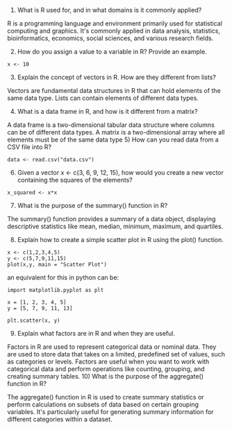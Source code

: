 1) What is R used for, and in what domains is it commonly applied?

R is a programming language and environment primarily used for statistical computing and graphics. It's commonly applied in data analysis, statistics, bioinformatics, economics, social sciences, and various research fields.

2) How do you assign a value to a variable in R? Provide an example.
```
x <- 10
```
3) Explain the concept of vectors in R. How are they different from lists?

Vectors are fundamental data structures in R that can hold elements of the same data type. Lists can contain elements of different data types.

4) What is a data frame in R, and how is it different from a matrix?

A data frame is a two-dimensional tabular data structure where columns can be of different data types. A matrix is a two-dimensional array where all elements must be of the same data type
5) How can you read data from a CSV file into R?

```
data <- read.csv("data.csv")
```
6) Given a vector x <- c(3, 6, 9, 12, 15), how would you create a new vector containing the squares of the elements?

```
x_squared <- x*x
```
7) What is the purpose of the summary() function in R?

The summary() function provides a summary of a data object, displaying descriptive statistics like mean, median, minimum, maximum, and quartiles.

8) Explain how to create a simple scatter plot in R using the plot() function.
```
x <- c(1,2,3,4,5)
y <- c(5,7,9,11,15)
plot(x,y, main = "Scatter Plot")
```
an equivalent for this in python can be: 
```
import matplotlib.pyplot as plt

x = [1, 2, 3, 4, 5]
y = [5, 7, 9, 11, 13]

plt.scatter(x, y)
```
9) Explain what factors are in R and when they are useful.

Factors in R are used to represent categorical data or nominal data. They are used to store data that takes on a limited, predefined set of values, such as categories or levels. Factors are useful when you want to work with categorical data and perform operations like counting, grouping, and creating summary tables.
10) What is the purpose of the aggregate() function in R?

The aggregate() function in R is used to create summary statistics or perform calculations on subsets of data based on certain grouping variables. It's particularly useful for generating summary information for different categories within a dataset.
